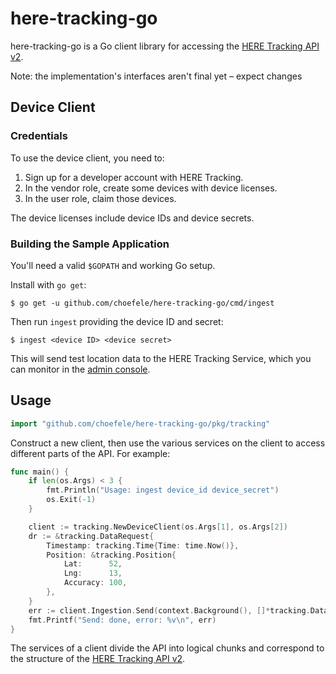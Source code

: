 # here-tracking-go
here-tracking-go is a Go client library for accessing the [HERE Tracking API v2](https://developer.here.com/documentation/tracking/api-reference-swagger.html).

Note: the implementation's interfaces aren't final yet – expect changes

## Device Client

### Credentials
To use the device client, you need to:

1. Sign up for a developer account with HERE Tracking.
2. In the vendor role, create some devices with device licenses.
3. In the user role, claim those devices.

The device licenses include device IDs and device secrets.

### Building the Sample Application
You'll need a valid `$GOPATH` and working Go setup.

Install with `go get`:

```
$ go get -u github.com/choefele/here-tracking-go/cmd/ingest
```

Then run `ingest` providing the device ID and secret:

```
$ ingest <device ID> <device secret>
```

This will send test location data to the HERE Tracking Service, which you can monitor in the [admin console](https://app.tracking.here.com/).

## Usage
 ```go
import "github.com/choefele/here-tracking-go/pkg/tracking"
```

Construct a new client, then use the various services on the client to access different parts of the API. For example:

```go
func main() {
	if len(os.Args) < 3 {
		fmt.Println("Usage: ingest device_id device_secret")
		os.Exit(-1)
	}

	client := tracking.NewDeviceClient(os.Args[1], os.Args[2])
	dr := &tracking.DataRequest{
		Timestamp: tracking.Time{Time: time.Now()},
		Position: &tracking.Position{
			Lat:      52,
			Lng:      13,
			Accuracy: 100,
		},
	}
	err := client.Ingestion.Send(context.Background(), []*tracking.DataRequest{dr})
	fmt.Printf("Send: done, error: %v\n", err)
}
```

The services of a client divide the API into logical chunks and correspond to the structure of the [HERE Tracking API v2](https://developer.here.com/documentation/tracking/api-reference-swagger.html).
